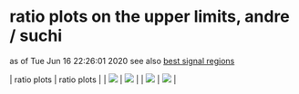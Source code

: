 # ratio plots on the upper limits, andre / suchi 
as of Tue Jun 16 22:26:01 2020
see also [best signal regions](bestSRs)

| ratio plots | ratio plots |
| <img src="https://smodels.github.io/ratioplots/atlas_susy_2016_07_high_vs_orig_T1.png" /> | <img src="https://smodels.github.io/ratioplots/atlas_susy_2016_07_high_vs_orig_T2.png" /> |
| <img src="https://smodels.github.io/ratioplots/atlas_susy_2016_07_low_vs_high_T1.png" /> | <img src="https://smodels.github.io/ratioplots/atlas_susy_2016_07_low_vs_high_T2.png" /> |
